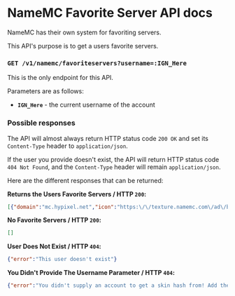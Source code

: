 # NameMC Favorite Server API docs
NameMC has their own system for favoriting servers.

This API's purpose is to get a users favorite servers.

### `GET /v1/namemc/favoriteservers?username=:IGN_Here`
This is the only endpoint for this API.

Parameters are as follows:
- **`IGN_Here`** - the current username of the account

### Possible responses

The API will almost always return HTTP status code `200 OK` and set its `Content-Type` header to `application/json`.

If the user you provide doesn't exist, the API will return HTTP status code `404 Not Found`, and the `Content-Type` header will remain `application/json`.

Here are the different responses that can be returned:

**Returns the Users Favorite Servers / HTTP `200`:**
```json
[{"domain":"mc.hypixel.net","icon":"https:\/\/texture.namemc.com\/ad\/bf\/adbf2b8031965b50.png","name":"Hypixel","url":"https:\/\/namemc.com\/server\/mc.hypixel.net"}]
```

**No Favorite Servers / HTTP `200`:**
```json
[]
```

**User Does Not Exist / HTTP `404`:**
```json
{"error":"This user doesn't exist"}
```

**You Didn't Provide The Username Parameter / HTTP `404`:**
```json
{"error":"You didn't supply an account to get a skin hash from! Add the parameter ?username=IGN_HERE."}
```
